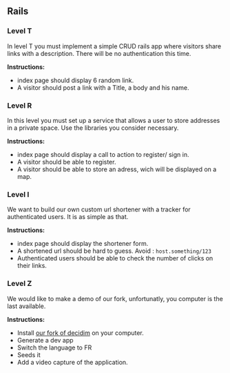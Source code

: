 ## Rails

### Level T
In level T you must implement a simple CRUD rails app where visitors share links with a description. There will be no authentication this time.

**Instructions:**
* index page should display 6 random link.
* A visitor should post a link with a Title, a body and his name.

### Level R

In this level you must set up a service that allows a user to store addresses in a private space. Use the libraries you consider necessary.

**Instructions:**
* index page should display a call to action to register/ sign in.
* A visitor should be able to register.
* A visitor should be able to store an adress, wich will be displayed on a map.

### Level I
We want to build our own custom url shortener with a tracker for authenticated users. It is as simple as that.

**Instructions:**
* index page should display the shortener form.
* A shortened url should be hard to guess. Avoid : `host.something/123`
* Authenticated users should be able to check the number of clicks on their links.

### Level Z
We would like to make a demo of our fork, unfortunatly, you computer is the last available.

**Instructions:**
* Install [our fork of decidim](https://github.com/OpenSourcePolitics/decidim/tree/0.15-stable) on your computer.
* Generate a dev app
* Switch the language to FR
* Seeds it
* Add a video capture of the application.
